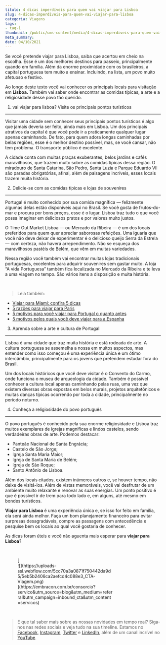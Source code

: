 ```yaml
---
titulo: 4 dicas imperdíveis para quem vai viajar para Lisboa
slug: 4-dicas-imperdiveis-para-quem-vai-viajar-para-lisboa
categoria: Viagens
tags:
- tag-1
thumbnail: /public/cms-content/media/4-dicas-imperdiveis-para-quem-vai-viajar-para-lisboa.jpg
meta_summary: 
date: 04/10/2021
---
```

Se você pretende viajar para Lisboa, saiba que acertou em cheio na escolha. Esse é um dos melhores destinos para passeio, principalmente quando em família. Além da enorme proximidade com os brasileiros, a capital portuguesa tem muito a ensinar. Incluindo, na lista, um povo muito afetuoso e festivo.

Ao longo deste texto você vai conhecer os principais locais para visitação em **Lisboa.** Também vai saber onde encontrar as comidas típicas, a arte e a religiosidade desse povo tão querido.

1. vai viajar para lisboa? Visite os principais pontos turísticos
-----------------------------------------------------------------

Visitar uma cidade sem conhecer seus principais pontos turísticos é algo que jamais deveria ser feito, ainda mais em Lisboa. Um dos principais atrativos da capital é que você pode ir a praticamente qualquer lugar apenas caminhando. De fato, para quem adora longas caminhadas por belas regiões, esse é o melhor destino possível, mas, se você cansar, não tem problema. O transporte público é excelente.

A cidade conta com muitas praças exuberantes, belos jardins e cafés maravilhosos, que trazem muito sobre as comidas típicas dessa região. O miradouro de Santa Catarina, São Pedro, Santa Luzia e Parque Eduardo VII são paradas obrigatórias, afinal, além de paisagens incríveis, esses locais trazem muita história.

2. Delicie-se com as comidas típicas e lojas de souvenires
----------------------------------------------------------

Portugal é muito conhecido por sua comida magnífica — felizmente algumas delas estão disponíveis aqui no Brasil. Se você gosta de frutos-do-mar e procura por bons preços, esse é o lugar. Lisboa traz tudo o que você possa imaginar em deliciosos pratos e por valores muito justos.

O Time Out Market Lisboa — ou Mercado da Ribeira — é um dos locais preferidos para quem quer apreciar saborosas refeições. Uma iguaria que você não deve deixar de experimentar é o delicioso queijo Serra da Estrela — com certeza, não haverá arrependimento. Não se esqueça dos maravilhosos pastéis de Belém, que vêm em muitas variedades.

Nessa região você também vai encontrar muitas lojas tradicionais portuguesas, excelentes para adquirir souvenires sem gastar muito. A loja “A vida Portuguesa” também fica localizada no Mercado da Ribeira e te leva a uma viagem no tempo. São vários itens a disposição e muita história.

‍

> Leia também:

- [Viajar para Miami: confira 5 dicas](https://www.embracon.com.br/blog/viajar-para-miami-confira-5-dicas)
- [5 razões para viajar para Paris](https://www.embracon.com.br/blog/5-razoes-para-viajar-para-paris)
- [5 motivos para você viajar para Portugal o quanto antes](https://www.embracon.com.br/blog/5-motivos-para-voce-viajar-para-portugal-o-quanto-antes)
- [5 motivos pelos quais você deve viajar para a Espanha](https://www.embracon.com.br/blog/5-motivos-pelos-quais-voce-deve-viajar-para-a-espanha)

3. Aprenda sobre a arte e cultura de Portugal
---------------------------------------------

Lisboa é uma cidade que traz muita história e está rodeada de arte. A cultura portuguesa se assemelha a nossa em muitos aspectos, mas entender como isso começou é uma experiência única e um ótimo intercâmbio, principalmente para os jovens que pretendem estudar fora do Brasil.

Um dos locais históricos que você deve visitar é o Convento do Carmo, onde funciona o museu de arqueologia da cidade. Também é possível conhecer a cultura local apenas caminhando pelas ruas, uma vez que existem diversas obras expostas em belos murais, projetos arquitetônicos e muitas danças típicas ocorrendo por toda a cidade, principalmente no período noturno.

4. Conheça a religiosidade do povo português
--------------------------------------------

O povo português é conhecido pela sua enorme religiosidade e Lisboa traz muitos exemplares de igrejas magníficas e lindos castelos, sendo verdadeiras obras de arte. Podemos destacar:

- Panteão Nacional de Santa Engrácia;
- Castelo de São Jorge;
- Igreja Santa Maria Maior;
- Igreja de Santa Maria de Belém;
- Igreja de São Roque;
- Santo Antônio de Lisboa.

Além dos locais citados, existem inúmeros outros e, se houver tempo, não deixe de visitá-los. Além de vistas memoráveis, você vai desfrutar de um ambiente muito relaxante e renovar as suas energias. Um ponto positivo é que é possível ir de trem para todo lado e, em alguns, até mesmo em bondes turísticos.

‍**Viajar para Lisboa** é uma experiência única e, se isso for feito em família, ela será ainda melhor. Faça um bom planejamento financeiro para evitar surpresas desagradáveis, compre as passagens com antecedência e pesquise bem os locais ao qual você gostaria de conhecer.

As dicas foram úteis e você não aguenta mais esperar para **viajar para Lisboa**?

‍

<figure class="w-richtext-figure-type-image w-richtext-align-center" style="max-width:310px">[<div>![](https://uploads-ssl.webflow.com/5cc70a3a0871f750442da9d5/5eb5b2406ca2aefcd4c088e3_CTA-Viagem.png)</div>](https://embracon.com.br/consorcio?servico&utm_source=blog&utm_medium=referral&utm_campaign=inbound_cta&utm_content=servicos)</figure>‍

> E que tal saber mais sobre as nossas novidades em tempo real? Siga-nos nas redes sociais e veja tudo na sua timeline. Estamos no [Facebook](https://www.facebook.com/embracon/), [Instagram](https://www.instagram.com/embraconoficial/), [Twitter](https://twitter.com/embracon) e [LinkedIn](https://www.linkedin.com/company/1018875/), além de um canal incrível no [YouTube](https://www.youtube.com/channel/UCL-Y0mv9zc73Iek48NLUBzQ).

‍
